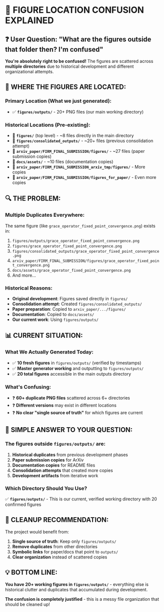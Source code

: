 # 🤔 FIGURE LOCATION CONFUSION EXPLAINED

## ❓ **User Question**: "What are the figures outside that folder then? I'm confused"

**You're absolutely right to be confused!** The figures are scattered across **multiple directories** due to historical development and different organizational attempts.

## 📁 **WHERE THE FIGURES ARE LOCATED:**

### **Primary Location (What we just generated):**
- ✅ **`figures/outputs/`** - 20+ PNG files (our main working directory)

### **Historical Locations (Pre-existing):**
- 📁 **`figures/`** (top level) - ~8 files directly in the main directory
- 📁 **`figures/consolidated_outputs/`** - ~20+ files (previous consolidation attempt)  
- 📁 **`arxiv_paper/FIRM_FINAL_SUBMISSION/figures/`** - ~27 files (paper submission copies)
- 📁 **`docs/assets/`** - ~10 files (documentation copies)
- 📁 **`arxiv_paper/FIRM_FINAL_SUBMISSION_arxiv_tmp/figures/`** - More copies
- 📁 **`arxiv_paper/FIRM_FINAL_SUBMISSION/figures_for_paper/`** - Even more copies

## 🔍 **THE PROBLEM:**

### **Multiple Duplicates Everywhere**:
The same figure (like `grace_operator_fixed_point_convergence.png`) exists in:
1. `figures/outputs/grace_operator_fixed_point_convergence.png`
2. `figures/grace_operator_fixed_point_convergence.png`
3. `figures/consolidated_outputs/grace_operator_fixed_point_convergence.png`
4. `arxiv_paper/FIRM_FINAL_SUBMISSION/figures/grace_operator_fixed_point_convergence.png`
5. `docs/assets/grace_operator_fixed_point_convergence.png`
6. And more...

### **Historical Reasons**:
- **Original development**: Figures saved directly in `figures/`
- **Consolidation attempt**: Created `figures/consolidated_outputs/`
- **Paper preparation**: Copied to `arxiv_paper/.../figures/`
- **Documentation**: Copied to `docs/assets/`
- **Our current work**: Using `figures/outputs/`

## 📊 **CURRENT SITUATION:**

### **What We Actually Generated Today:**
- ✅ **10 fresh figures** in `figures/outputs/` (verified by timestamps)
- ✅ **Master generator working** and outputting to `figures/outputs/`
- ✅ **20 total figures** accessible in the main outputs directory

### **What's Confusing:**
- ❓ **60+ duplicate PNG files** scattered across 6+ directories
- ❓ **Different versions** may exist in different locations
- ❓ **No clear "single source of truth"** for which figures are current

## 🎯 **SIMPLE ANSWER TO YOUR QUESTION:**

### **The figures outside `figures/outputs/` are:**
1. **Historical duplicates** from previous development phases
2. **Paper submission copies** for ArXiv
3. **Documentation copies** for README files
4. **Consolidation attempts** that created more copies
5. **Development artifacts** from iterative work

### **Which Directory Should You Use?**
✅ **`figures/outputs/`** - This is our current, verified working directory with 20 confirmed figures

## 🧹 **CLEANUP RECOMMENDATION:**

The project would benefit from:
1. **Single source of truth**: Keep only `figures/outputs/`
2. **Remove duplicates** from other directories
3. **Symbolic links** for paper/docs that point to `outputs/`
4. **Clear organization** instead of scattered copies

## 💡 **BOTTOM LINE:**

**You have 20+ working figures in `figures/outputs/`** - everything else is historical clutter and duplicates that accumulated during development.

**The confusion is completely justified** - this is a messy file organization that should be cleaned up!
